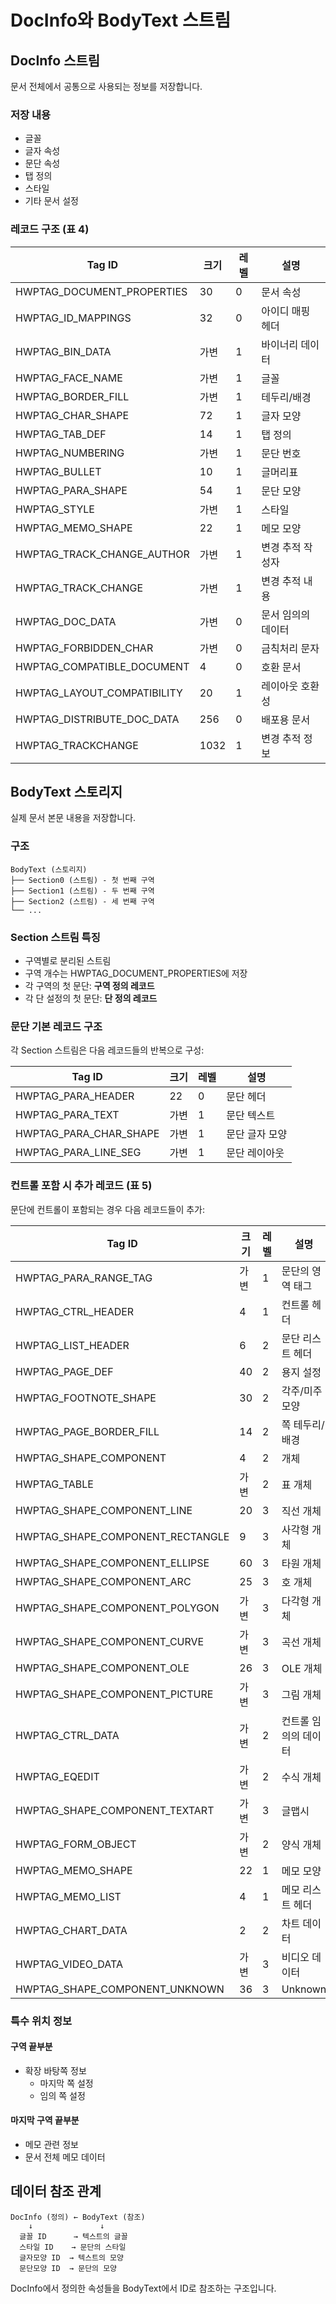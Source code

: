 # DocInfo와 BodyText 스트림

## DocInfo 스트림

문서 전체에서 공통으로 사용되는 정보를 저장합니다.

### 저장 내용
- 글꼴
- 글자 속성
- 문단 속성
- 탭 정의
- 스타일
- 기타 문서 설정

### 레코드 구조 (표 4)

| Tag ID | 크기 | 레벨 | 설명 |
|--------|------|------|------|
| HWPTAG_DOCUMENT_PROPERTIES | 30 | 0 | 문서 속성 |
| HWPTAG_ID_MAPPINGS | 32 | 0 | 아이디 매핑 헤더 |
| HWPTAG_BIN_DATA | 가변 | 1 | 바이너리 데이터 |
| HWPTAG_FACE_NAME | 가변 | 1 | 글꼴 |
| HWPTAG_BORDER_FILL | 가변 | 1 | 테두리/배경 |
| HWPTAG_CHAR_SHAPE | 72 | 1 | 글자 모양 |
| HWPTAG_TAB_DEF | 14 | 1 | 탭 정의 |
| HWPTAG_NUMBERING | 가변 | 1 | 문단 번호 |
| HWPTAG_BULLET | 10 | 1 | 글머리표 |
| HWPTAG_PARA_SHAPE | 54 | 1 | 문단 모양 |
| HWPTAG_STYLE | 가변 | 1 | 스타일 |
| HWPTAG_MEMO_SHAPE | 22 | 1 | 메모 모양 |
| HWPTAG_TRACK_CHANGE_AUTHOR | 가변 | 1 | 변경 추적 작성자 |
| HWPTAG_TRACK_CHANGE | 가변 | 1 | 변경 추적 내용 |
| HWPTAG_DOC_DATA | 가변 | 0 | 문서 임의의 데이터 |
| HWPTAG_FORBIDDEN_CHAR | 가변 | 0 | 금칙처리 문자 |
| HWPTAG_COMPATIBLE_DOCUMENT | 4 | 0 | 호환 문서 |
| HWPTAG_LAYOUT_COMPATIBILITY | 20 | 1 | 레이아웃 호환성 |
| HWPTAG_DISTRIBUTE_DOC_DATA | 256 | 0 | 배포용 문서 |
| HWPTAG_TRACKCHANGE | 1032 | 1 | 변경 추적 정보 |

## BodyText 스토리지

실제 문서 본문 내용을 저장합니다.

### 구조
```
BodyText (스토리지)
├── Section0 (스트림) - 첫 번째 구역
├── Section1 (스트림) - 두 번째 구역
├── Section2 (스트림) - 세 번째 구역
└── ...
```

### Section 스트림 특징
- 구역별로 분리된 스트림
- 구역 개수는 HWPTAG_DOCUMENT_PROPERTIES에 저장
- 각 구역의 첫 문단: **구역 정의 레코드**
- 각 단 설정의 첫 문단: **단 정의 레코드**

### 문단 기본 레코드 구조

각 Section 스트림은 다음 레코드들의 반복으로 구성:

| Tag ID | 크기 | 레벨 | 설명 |
|--------|------|------|------|
| HWPTAG_PARA_HEADER | 22 | 0 | 문단 헤더 |
| HWPTAG_PARA_TEXT | 가변 | 1 | 문단 텍스트 |
| HWPTAG_PARA_CHAR_SHAPE | 가변 | 1 | 문단 글자 모양 |
| HWPTAG_PARA_LINE_SEG | 가변 | 1 | 문단 레이아웃 |

### 컨트롤 포함 시 추가 레코드 (표 5)

문단에 컨트롤이 포함되는 경우 다음 레코드들이 추가:

| Tag ID | 크기 | 레벨 | 설명 |
|--------|------|------|------|
| HWPTAG_PARA_RANGE_TAG | 가변 | 1 | 문단의 영역 태그 |
| HWPTAG_CTRL_HEADER | 4 | 1 | 컨트롤 헤더 |
| HWPTAG_LIST_HEADER | 6 | 2 | 문단 리스트 헤더 |
| HWPTAG_PAGE_DEF | 40 | 2 | 용지 설정 |
| HWPTAG_FOOTNOTE_SHAPE | 30 | 2 | 각주/미주 모양 |
| HWPTAG_PAGE_BORDER_FILL | 14 | 2 | 쪽 테두리/배경 |
| HWPTAG_SHAPE_COMPONENT | 4 | 2 | 개체 |
| HWPTAG_TABLE | 가변 | 2 | 표 개체 |
| HWPTAG_SHAPE_COMPONENT_LINE | 20 | 3 | 직선 개체 |
| HWPTAG_SHAPE_COMPONENT_RECTANGLE | 9 | 3 | 사각형 개체 |
| HWPTAG_SHAPE_COMPONENT_ELLIPSE | 60 | 3 | 타원 개체 |
| HWPTAG_SHAPE_COMPONENT_ARC | 25 | 3 | 호 개체 |
| HWPTAG_SHAPE_COMPONENT_POLYGON | 가변 | 3 | 다각형 개체 |
| HWPTAG_SHAPE_COMPONENT_CURVE | 가변 | 3 | 곡선 개체 |
| HWPTAG_SHAPE_COMPONENT_OLE | 26 | 3 | OLE 개체 |
| HWPTAG_SHAPE_COMPONENT_PICTURE | 가변 | 3 | 그림 개체 |
| HWPTAG_CTRL_DATA | 가변 | 2 | 컨트롤 임의의 데이터 |
| HWPTAG_EQEDIT | 가변 | 2 | 수식 개체 |
| HWPTAG_SHAPE_COMPONENT_TEXTART | 가변 | 3 | 글맵시 |
| HWPTAG_FORM_OBJECT | 가변 | 2 | 양식 개체 |
| HWPTAG_MEMO_SHAPE | 22 | 1 | 메모 모양 |
| HWPTAG_MEMO_LIST | 4 | 1 | 메모 리스트 헤더 |
| HWPTAG_CHART_DATA | 2 | 2 | 차트 데이터 |
| HWPTAG_VIDEO_DATA | 가변 | 3 | 비디오 데이터 |
| HWPTAG_SHAPE_COMPONENT_UNKNOWN | 36 | 3 | Unknown |

### 특수 위치 정보

#### 구역 끝부분
- 확장 바탕쪽 정보
  - 마지막 쪽 설정
  - 임의 쪽 설정

#### 마지막 구역 끝부분
- 메모 관련 정보
- 문서 전체 메모 데이터

## 데이터 참조 관계

```
DocInfo (정의) ← BodyText (참조)
    ↓               ↓
  글꼴 ID      → 텍스트의 글꼴
  스타일 ID    → 문단의 스타일
  글자모양 ID  → 텍스트의 모양
  문단모양 ID  → 문단의 모양
```

DocInfo에서 정의한 속성들을 BodyText에서 ID로 참조하는 구조입니다.